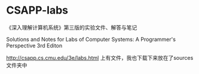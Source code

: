 # CSAPP-labs
《深入理解计算机系统》第三版的实验文件、解答与笔记

 Solutions and Notes for Labs of Computer Systems: A Programmer's Perspective 3rd Editon

 http://csapp.cs.cmu.edu/3e/labs.html 上有文件，我也下载下来放在了sources文件夹中
 
